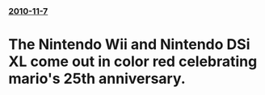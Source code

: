 ### [2010-11-7](/news/2010/11/7/index.md)

# The Nintendo Wii and Nintendo DSi XL come out in color red celebrating mario's 25th anniversary.



